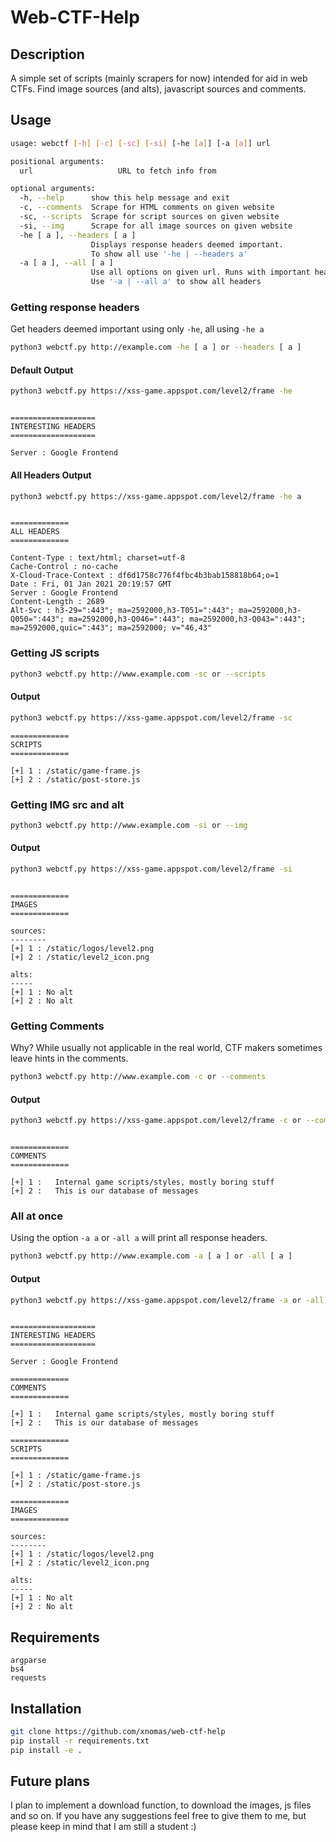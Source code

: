 # Web-CTF-Help

## Description

A simple set of scripts (mainly scrapers for now) intended for aid in web CTFs. Find image sources (and alts), javascript sources and comments. 

## Usage

```bash
usage: webctf [-h] [-c] [-sc] [-si] [-he [a]] [-a [a]] url

positional arguments:
  url                   URL to fetch info from

optional arguments:
  -h, --help      show this help message and exit
  -c, --comments  Scrape for HTML comments on given website
  -sc, --scripts  Scrape for script sources on given website
  -si, --img      Scrape for all image sources on given website
  -he [ a ], --headers [ a ]
                  Displays response headers deemed important.
                  To show all use '-he | --headers a'
  -a [ a ], --all [ a ]
                  Use all options on given url. Runs with important headers.
                  Use '-a | --all a' to show all headers
```

### Getting response headers

Get headers deemed important using only `-he`, all using `-he a`

```bash
python3 webctf.py http://example.com -he [ a ] or --headers [ a ]
```

#### Default Output

```bash
python3 webctf.py https://xss-game.appspot.com/level2/frame -he
```
```

===================
INTERESTING HEADERS
===================

Server : Google Frontend
```

#### All Headers Output

```bash
python3 webctf.py https://xss-game.appspot.com/level2/frame -he a
```
```

=============
ALL HEADERS
=============

Content-Type : text/html; charset=utf-8
Cache-Control : no-cache
X-Cloud-Trace-Context : df6d1758c776f4fbc4b3bab158818b64;o=1
Date : Fri, 01 Jan 2021 20:19:57 GMT
Server : Google Frontend
Content-Length : 2689
Alt-Svc : h3-29=":443"; ma=2592000,h3-T051=":443"; ma=2592000,h3-Q050=":443"; ma=2592000,h3-Q046=":443"; ma=2592000,h3-Q043=":443"; ma=2592000,quic=":443"; ma=2592000; v="46,43"
```


### Getting JS scripts

```bash
python3 webctf.py http://www.example.com -sc or --scripts
```

#### Output

```bash
python3 webctf.py https://xss-game.appspot.com/level2/frame -sc
```
```
=============
SCRIPTS
=============

[+] 1 : /static/game-frame.js
[+] 2 : /static/post-store.js
```

### Getting IMG src and alt

```bash
python3 webctf.py http://www.example.com -si or --img
```

#### Output

```bash
python3 webctf.py https://xss-game.appspot.com/level2/frame -si
```
```

=============
IMAGES
=============

sources:
--------
[+] 1 : /static/logos/level2.png
[+] 2 : /static/level2_icon.png

alts:
-----
[+] 1 : No alt
[+] 2 : No alt
```

### Getting Comments

Why? While usually not applicable in the real world, CTF makers sometimes leave hints in the comments.

```bash
python3 webctf.py http://www.example.com -c or --comments
```

#### Output

```bash
python3 webctf.py https://xss-game.appspot.com/level2/frame -c or --comments
```
```

=============
COMMENTS
=============

[+] 1 :   Internal game scripts/styles, mostly boring stuff
[+] 2 :   This is our database of messages
```

### All at once

Using the option `-a a` or `-all a` will print all response headers. 

```bash
python3 webctf.py http://www.example.com -a [ a ] or -all [ a ]
```

#### Output

```bash
python3 webctf.py https://xss-game.appspot.com/level2/frame -a or -all
```
```

===================
INTERESTING HEADERS
===================

Server : Google Frontend

=============
COMMENTS
=============

[+] 1 :   Internal game scripts/styles, mostly boring stuff
[+] 2 :   This is our database of messages

=============
SCRIPTS
=============

[+] 1 : /static/game-frame.js
[+] 2 : /static/post-store.js

=============
IMAGES
=============

sources:
--------
[+] 1 : /static/logos/level2.png
[+] 2 : /static/level2_icon.png

alts:
-----
[+] 1 : No alt
[+] 2 : No alt
```

## Requirements

```
argparse
bs4
requests
```

## Installation

```bash
git clone https://github.com/xnomas/web-ctf-help
pip install -r requirements.txt
pip install -e .
```

## Future plans

I plan to implement a download function, to download the images, js files and so on. If you have any suggestions feel free to give them to me, 
but please keep in mind that I am still a student :) 
